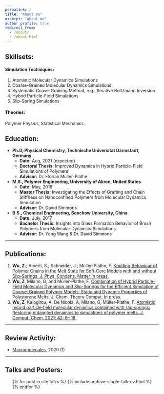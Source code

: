```yaml
---
permalink: /
title: "About me"
excerpt: "About me"
author_profile: true
redirect_from: 
  - /about/
  - /about.html
---
```


Skillsets:
------

#### Simulation Techniques:
1. Atomistic Molecular Dynamics Simulations
2. Coarse-Grained Molecular Dynamics Simulations
3. Systematic Coase-Graining Method, e.g., Iterative Boltzmann Inversion.
4. Hybrid Particle-Field Simulations
5. Slip-Spring Simulations
   
#### Theories:
Polymer Physics, Statistical Mechanics.

Education:
------

* **Ph.D, Physical Chemistry, Technische Universität Darmstadt, Germany**
  * **Date:** Aug, 2021 (expected)
  * **Doctoral Thesis:** Improved Dynamics in Hybrid Particle-Field Simulations of Polymers
  * **Advisor:** Dr. Florian Müller-Plathe
* **M.S., Polymer Engineering, University of Akron, United States**
  * **Date:** May, 2018
  * **Master Thesis:** Investigating the Effects of Grafting and Chain Stiffness on Nanoconfined Polymers from Molecular Dynamics Simulation
  * **Advisor:** Dr. David Simmons
* **B.S., Chemical Engineering, Soochow University, China**
  * **Date:** July, 2017
  * **Bachelor Thesis:** Insights into Glass Formation Behavior of Brush Polymers from Molecular Dynamics Simulations
  * **Advisor:** Dr. Yong Wang & Dr. David Simmons
  
---

Publications:
------
1. **Wu, Z.**; Alberti, S.; Schneider, J.;  Müller-Plathe, F. [Knotting Behaviour of Polymer Chains in the Melt State for Soft-Core Models with and without Slip-Springs. J. Phys. Condens. Matter In press.](https://iopscience.iop.org/article/10.1088/1361-648X/abef25)
2. **Wu, Z**, Milano, G, and Müller‐Plathe, F. [Combination of Hybrid Particle-Field Molecular Dynamics and Slip-Springs for the Efficient Simulation of Coarse-Grained Polymer Models: Static and Dynamic Properties of Polystyrene Melts. J. Chem. Theory Comput. In press.](https://pubs.acs.org/doi/10.1021/acs.jctc.0c00954)
3. **Wu, Z**, Kalogirou, A, De Nicola, A, Milano, G, Müller‐Plathe, F. [Atomistic hybrid particle‐field molecular dynamics combined with slip‐springs: Restoring entangled dynamics to simulations of polymer melts. J. Comput. Chem. 2021; 42: 6– 18.](https://onlinelibrary.wiley.com/doi/10.1002/jcc.26428) 
  
---

Review Activity:
------
* [Macromolecules](https://pubs.acs.org/journal/mamobx), 2020 (1)


---

Talks and Posters:
------
  <ul>{% for post in site.talks %}
    {% include archive-single-talk-cv.html %}
  {% endfor %}</ul>